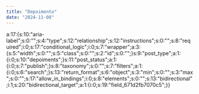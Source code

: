 ```yaml
---
title: "Depoimento"
date: "2024-11-08"
---
```


a:17:{s:10:"aria-label";s:0:"";s:4:"type";s:12:"relationship";s:12:"instructions";s:0:"";s:8:"required";i:0;s:17:"conditional\_logic";i:0;s:7:"wrapper";a:3:{s:5:"width";s:0:"";s:5:"class";s:0:"";s:2:"id";s:0:"";}s:9:"post\_type";a:1:{i:0;s:10:"depoiments";}s:11:"post\_status";a:1:{i:0;s:7:"publish";}s:8:"taxonomy";s:0:"";s:7:"filters";a:1:{i:0;s:6:"search";}s:13:"return\_format";s:6:"object";s:3:"min";s:0:"";s:3:"max";s:0:"";s:17:"allow\_in\_bindings";i:0;s:8:"elements";s:0:"";s:13:"bidirectional";i:1;s:20:"bidirectional\_target";a:1:{i:0;s:19:"field\_671d2fb7070c5";}}
